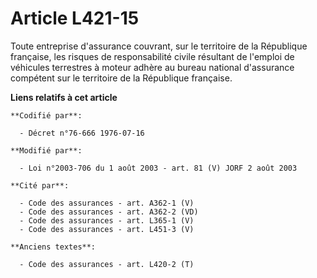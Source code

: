 # Article L421-15

Toute entreprise d'assurance couvrant, sur le territoire de la République française, les risques de responsabilité civile
résultant de l'emploi de véhicules terrestres à moteur adhère au bureau national d'assurance compétent sur le territoire de
la République française.

**Liens relatifs à cet article**

	**Codifié par**:

	  - Décret n°76-666 1976-07-16

	**Modifié par**:

	  - Loi n°2003-706 du 1 août 2003 - art. 81 (V) JORF 2 août 2003

	**Cité par**:

	  - Code des assurances - art. A362-1 (V)
	  - Code des assurances - art. A362-2 (VD)
	  - Code des assurances - art. L365-1 (V)
	  - Code des assurances - art. L451-3 (V)

	**Anciens textes**:

	  - Code des assurances - art. L420-2 (T)

